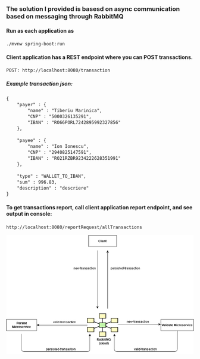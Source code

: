 ### The solution I provided is basesd on async communication based on messaging through RabbitMQ

#### Run as each application as
``` 
./mvnw spring-boot:run
```
#### Client application has a REST endpoint where you can POST transactions.
```
POST: http://localhost:8080/transaction
```

##### Example transaction json:
``` 
{
	"payer" : {
		"name" : "Tiberiu Marinica",
		"CNP" : "5000326135291",
		"IBAN" : "RO66PORL7242895992327856"
	},
	
	"payee" : {
		"name" : "Ion Ionescu",
		"CNP" : "2940825147591",
		"IBAN" : "RO21RZBR9234222628351991"
	},
	
	"type" : "WALLET_TO_IBAN",
	"sum" : 996.83,
	"description" : "descriere"
}
```

#### To get transactions report, call client application report endpoint, and see output in console:
```
http://localhost:8080/reportRequest/allTransactions
```


![system schema](schema.png)
